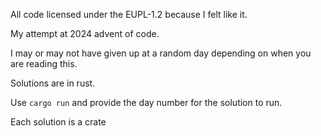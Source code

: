 All code licensed under the EUPL-1.2 because I felt like it.

My attempt at 2024 advent of code.

I may or may not have given up at a random day depending on when you are reading this.

Solutions are in rust. 

Use `cargo run` and provide the day number for the solution to run. 

Each solution is a crate

